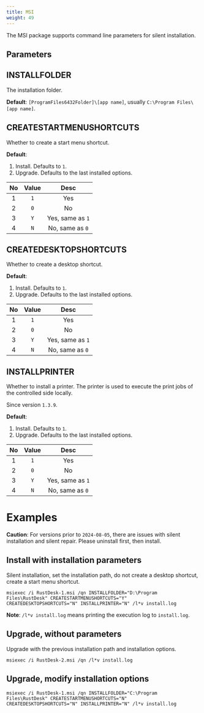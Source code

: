 ```yaml
---
title: MSI
weight: 49
---
```


The MSI package supports command line parameters for silent installation.

## Parameters

## INSTALLFOLDER

The installation folder.

**Default**: `[ProgramFiles6432Folder]\[app name]`, usually `C:\Program Files\[app name]`.


## CREATESTARTMENUSHORTCUTS

Whether to create a start menu shortcut.

**Default**:
1. Install. Defaults to `1`.
2. Upgrade. Defaults to the last installed options.

| No | Value | Desc |
| :---: | :---: | :---: |
| 1 | `1` | Yes |
| 2 | `0` | No |
| 3 | `Y` | Yes, same as `1` |
| 4 | `N` | No, same as `0` |

## CREATEDESKTOPSHORTCUTS

Whether to create a desktop shortcut.

**Default**:
1. Install. Defaults to `1`.
2. Upgrade. Defaults to the last installed options.

| No | Value | Desc |
| :---: | :---: | :---: |
| 1 | `1` | Yes |
| 2 | `0` | No |
| 3 | `Y` | Yes, same as `1` |
| 4 | `N` | No, same as `0` |

## INSTALLPRINTER

Whether to install a printer. The printer is used to execute the print jobs of the controlled side locally.

Since version `1.3.9`.

**Default**:
1. Install. Defaults to `1`.
2. Upgrade. Defaults to the last installed options.

| No | Value | Desc |
| :---: | :---: | :---: |
| 1 | `1` | Yes |
| 2 | `0` | No |
| 3 | `Y` | Yes, same as `1` |
| 4 | `N` | No, same as `0` |

# Examples

**Caution**: For versions prior to `2024-08-05`, there are issues with silent installation and silent repair. Please uninstall first, then install.

## Install with installation parameters

Silent installation, set the installation path, do not create a desktop shortcut, create a start menu shortcut.

```
msiexec /i RustDesk-1.msi /qn INSTALLFOLDER="D:\Program Files\RustDesk" CREATESTARTMENUSHORTCUTS="Y" CREATEDESKTOPSHORTCUTS="N" INSTALLPRINTER="N" /l*v install.log
```

**Note**: `/l*v install.log` means printing the execution log to `install.log`.

## Upgrade, without parameters

Upgrade with the previous installation path and installation options.

```
msiexec /i RustDesk-2.msi /qn /l*v install.log
```

## Upgrade, modify installation options

```
msiexec /i RustDesk-1.msi /qn INSTALLFOLDER="C:\Program Files\RustDesk" CREATESTARTMENUSHORTCUTS="N" CREATEDESKTOPSHORTCUTS="N" INSTALLPRINTER="N" /l*v install.log
```
